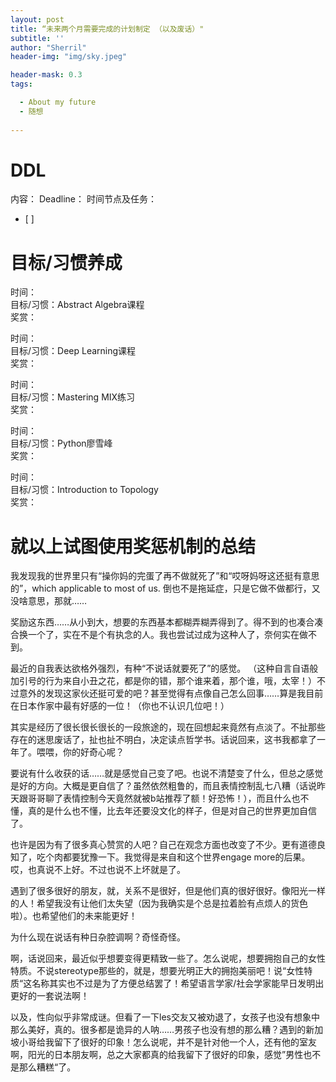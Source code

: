 ```yaml
---
layout: post
title: “未来两个月需要完成的计划制定 （以及废话）"
subtitle: ''
author: "Sherril"
header-img: "img/sky.jpeg"

header-mask: 0.3
tags:

  - About my future
  - 随想
  
---
```


# DDL

内容：
Deadline：
时间节点及任务：
* [ ] 



# 目标/习惯养成
时间：  
目标/习惯：Abstract Algebra课程  
奖赏：  


时间：  
目标/习惯：Deep Learning课程  
奖赏：  


时间：  
目标/习惯：Mastering MIX练习  
奖赏：  

时间：  
目标/习惯：Python廖雪峰  
奖赏：  

时间：  
目标/习惯：Introduction to Topology  
奖赏：  


# 就以上试图使用奖惩机制的总结

我发现我的世界里只有“操你妈的完蛋了再不做就死了”和“哎呀妈呀这还挺有意思的”，which applicable to most of us. 倒也不是拖延症，只是它做不做都行，又没啥意思，那就……

奖励这东西……从小到大，想要的东西基本都糊弄糊弄得到了。得不到的也凑合凑合换一个了，实在不是个有执念的人。我也尝试过成为这种人了，奈何实在做不到。

最近的自我表达欲格外强烈，有种“不说话就要死了”的感觉。 （这种自言自语般加引号的行为来自小丑之花，都是你的错，那个谁来着，那个谁，哦，太宰！）不过意外的发现这家伙还挺可爱的吧？甚至觉得有点像自己怎么回事……算是我目前在日本作家中最有好感的一位！（你也不认识几位吧！）

其实是经历了很长很长很长的一段旅途的，现在回想起来竟然有点淡了。不扯那些存在的迷思废话了，扯也扯不明白，决定读点哲学书。话说回来，这书我都拿了一年了。喂喂，你的好奇心呢？

要说有什么收获的话……就是感觉自己变了吧。也说不清楚变了什么，但总之感觉是好的方向。大概是更自信了？虽然依然粗鲁的，而且表情控制乱七八糟（话说昨天跟哥哥聊了表情控制今天竟然就被b站推荐了额！好恐怖！），而且什么也不懂，真的是什么也不懂，比去年还要没文化的样子，但是对自己的世界更加自信了。

也许是因为有了很多真心赞赏的人吧？自己在观念方面也改变了不少。更有道德良知了，吃个肉都要犹豫一下。我觉得是来自和这个世界engage more的后果。哎，也真说不上好。不过也说不上坏就是了。

遇到了很多很好的朋友，就，关系不是很好，但是他们真的很好很好。像阳光一样的人！希望我没有让他们太失望（因为我确实是个总是拉着脸有点烦人的货色啦）。也希望他们的未来能更好！

为什么现在说话有种日杂腔调啊？奇怪奇怪。

啊，话说回来，最近似乎想要变得更精致一些了。怎么说呢，想要拥抱自己的女性特质。不说stereotype那些的，就是，想要光明正大的拥抱美丽吧！说“女性特质“这名称其实也不过是为了方便总结罢了！希望语言学家/社会学家能早日发明出更好的一套说法啊！

以及，性向似乎非常成谜。但看了一下les交友又被劝退了，女孩子也没有想象中那么美好，真的。很多都是诡异的人呐……男孩子也没有想的那么糟？遇到的新加坡小哥给我留下了很好的印象！怎么说呢，并不是针对他一个人，还有他的室友啊，阳光的日本朋友啊，总之大家都真的给我留下了很好的印象，感觉”男性也不是那么糟糕“了。











